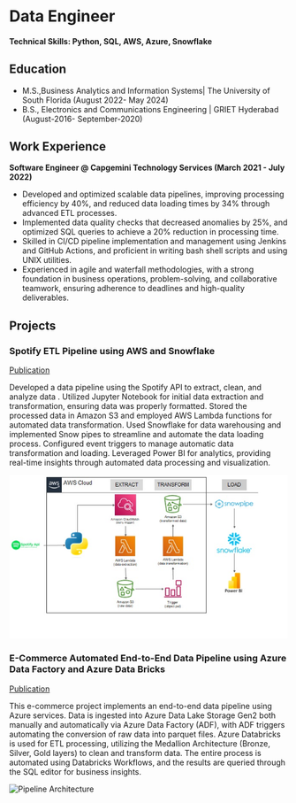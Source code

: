 # Data Engineer

#### Technical Skills: Python, SQL, AWS, Azure, Snowflake 

## Education								       		
- M.S.,Business Analytics and Information Systems| The University of South Florida (August 2022- May 2024)	 			        		
- B.S., Electronics and Communications Engineering | GRIET Hyderabad (August-2016- September-2020)

## Work Experience
**Software Engineer @ Capgemini Technology Services (March 2021 - July 2022)**
- Developed and optimized scalable data pipelines, improving processing efficiency by 40%, and reduced data loading times by 34% through advanced ETL processes.
- Implemented data quality checks that decreased anomalies by 25%, and optimized SQL queries to achieve a 20% reduction in processing time.
- Skilled in CI/CD pipeline implementation and management using Jenkins and GitHub Actions, and proficient in writing bash shell scripts and using UNIX utilities.
- Experienced in agile and waterfall methodologies, with a strong foundation in business operations, problem-solving, and collaborative teamwork, ensuring adherence to deadlines and high-quality deliverables.


## Projects
### Spotify ETL Pipeline using AWS and Snowflake
[Publication](https://github.com/bhanu-nithin/Spotify-etl-pipeline)

Developed a data pipeline using the Spotify API to extract, clean, and analyze data . Utilized Jupyter Notebook for initial data extraction and transformation, ensuring data was properly formatted. Stored the processed data in Amazon S3 and employed AWS Lambda functions for automated data transformation. Used Snowflake for data warehousing and implemented Snow pipes to streamline and automate the data loading process. Configured event triggers to manage automatic data transformation and loading. Leveraged Power BI for analytics, providing real-time insights through automated data processing and visualization.

![Pipeline Architecture](/assets/ETL_Pipeline_Architecture.jpg)


### E-Commerce Automated End-to-End Data Pipeline using Azure Data Factory and Azure Data Bricks
[Publication](https://github.com/bhanu-nithin/E_commerce_Data_Pipeline)

This e-commerce project implements an end-to-end data pipeline using Azure services. Data is ingested into Azure Data Lake Storage Gen2 both manually and automatically via Azure Data Factory (ADF), with ADF triggers automating the conversion of raw data into parquet files. Azure Databricks is used for ETL processing, utilizing the Medallion Architecture (Bronze, Silver, Gold layers) to clean and transform data. The entire process is automated using Databricks Workflows, and the results are queried through the SQL editor for business insights.

![Pipeline Architecture](Architecture.jpg)


